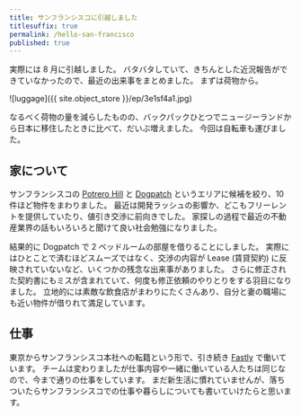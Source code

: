 ```yaml
---
title: サンフランシスコに引越しました
titlesuffix: true
permalink: /hello-san-francisco
published: true
---
```


実際には 8 月に引越しました。
バタバタしていて、きちんとした近況報告ができていなかったので、最近の出来事をまとめました。
まずは荷物から。

![luggage]({{ site.object_store }}/ep/3e1sf4a1.jpg)

なるべく荷物の量を減らしたものの、バックパックひとつでニュージーランドから日本に移住したときに比べて、だいぶ増えました。
今回は自転車も運びました。　

## 家について

サンフランシスコの [Potrero Hill](https://en.wikipedia.org/wiki/Potrero_Hill) と [Dogpatch](https://en.wikipedia.org/wiki/Dogpatch,_San_Francisco) というエリアに候補を絞り、10 件ほど物件をまわりました。
最近は開発ラッシュの影響か、どこもフリーレントを提供していたり、値引き交渉に前向きでした。
家探しの過程で最近の不動産業界の話もいろいろと聞けて良い社会勉強になりました。

結果的に Dogpatch で 2 ベッドルームの部屋を借りることにしました。
実際にはひとことで済むほどスムーズではなく、交渉の内容が Lease (賃貸契約) に反映されていないなど、いくつかの残念な出来事がありました。
さらに修正された契約書にもミスが含まれていて、何度も修正依頼のやりとりをする羽目になりました。
立地的には素敵な飲食店がまわりにたくさんあり、自分と妻の職場にも近い物件が借りれて満足しています。

## 仕事

東京からサンフランシスコ本社への転籍という形で、引き続き [Fastly](https://www.fastly.com) で働いています。
チームは変わりましたが仕事内容や一緒に働いている人たちは同じなので、今まで通りの仕事をしています。
まだ新生活に慣れていませんが、落ちついたらサンフランシスコでの仕事や暮らしについても書いていけたらと思います。
